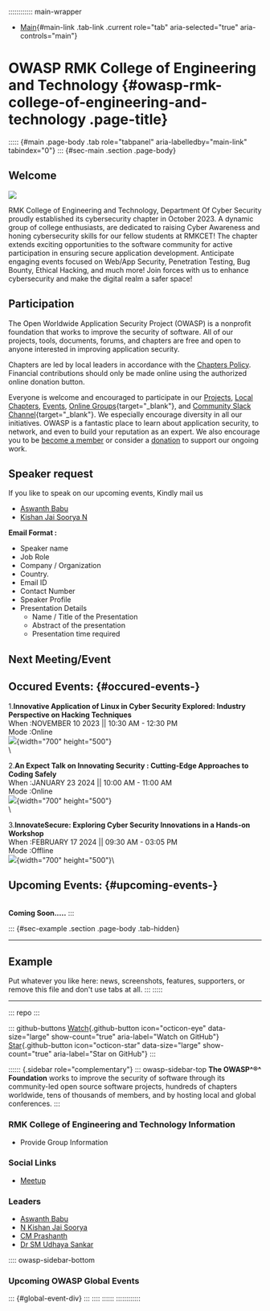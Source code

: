 :::::::::::: main-wrapper
- [Main](#div-main){#main-link .tab-link .current role="tab"
  aria-selected="true" aria-controls="main"}

# OWASP RMK College of Engineering and Technology {#owasp-rmk-college-of-engineering-and-technology .page-title}

::::: {#main .page-body .tab role="tabpanel" aria-labelledby="main-link" tabindex="0"}
::: {#sec-main .section .page-body}
## Welcome

![](assets/images/RMKCET.png)

RMK College of Engineering and Technology, Department Of Cyber Security
proudly established its cybersecurity chapter in October 2023. A dynamic
group of college enthusiasts, are dedicated to raising Cyber Awareness
and honing cybersecurity skills for our fellow students at RMKCET! The
chapter extends exciting opportunities to the software community for
active participation in ensuring secure application development.
Anticipate engaging events focused on Web/App Security, Penetration
Testing, Bug Bounty, Ethical Hacking, and much more! Join forces with us
to enhance cybersecurity and make the digital realm a safer space!

## Participation

The Open Worldwide Application Security Project (OWASP) is a nonprofit
foundation that works to improve the security of software. All of our
projects, tools, documents, forums, and chapters are free and open to
anyone interested in improving application security.

Chapters are led by local leaders in accordance with the [Chapters
Policy](../www-policy/operational/chapters-2.html). Financial
contributions should only be made online using the authorized online
donation button.

Everyone is welcome and encouraged to participate in our
[Projects](../projects/index.html), [Local
Chapters](../chapters/index.html), [Events](../events/index.html),
[Online
Groups](https://groups.google.com/a/owasp.com/){target="_blank"}, and
[Community Slack Channel](https://owasp.slack.com/){target="_blank"}. We
especially encourage diversity in all our initiatives. OWASP is a
fantastic place to learn about application security, to network, and
even to build your reputation as an expert. We also encourage you to be
[become a member](../membership/index.html) or consider a
[donation](../donate/index.html) to support our ongoing work.

## Speaker request

If you like to speak on our upcoming events, Kindly mail us

- [Aswanth
  Babu](../cdn-cgi/l/email-protection.html#b4d5c7c3d5dac0dc9ad6d5d6c1f4dbc3d5c7c49adbc6d3)
- [Kishan Jai Soorya
  N](../cdn-cgi/l/email-protection.html#fc97958f949d92d28f93938e859dbc938b9d8f8cd2938e9b)

**Email Format :**

- Speaker name
- Job Role
- Company / Organization
- Country.
- Email ID
- Contact Number
- Speaker Profile
- Presentation Details
  - Name / Title of the Presentation
  - Abstract of the presentation
  - Presentation time required

## Next Meeting/Event

## Occured Events:  {#occured-events-}

1.**Innovative Application of Linux in Cyber Security Explored: Industry
Perspective on Hacking Techniques**\
When :NOVEMBER 10 2023 \|\| 10:30 AM - 12:30 PM\
Mode :Online\
![](assets/images/Copy%20of%20Copy%20of%2010112023.png){width="700"
height="500"}\
\

2.**An Expect Talk on Innovating Security : Cutting-Edge Approaches to
Coding Safely**\
When :JANUARY 23 2024 \|\| 10:00 AM - 11:00 AM\
Mode :Online\
![](assets/images/24012024.png){width="700" height="500"}\
\

3.**InnovateSecure: Exploring Cyber Security Innovations in a Hands-on
Workshop**\
When :FEBRUARY 17 2024 \|\| 09:30 AM - 03:05 PM\
Mode :Offline\
![](assets/images/InnovateSecure%20Hands%20on%20Workshop.jpg){width="700"
height="500"}\

## Upcoming Events:  {#upcoming-events-}

\
**Coming Soon.....**
:::

::: {#sec-example .section .page-body .tab-hidden}

------------------------------------------------------------------------

## Example

Put whatever you like here: news, screenshots, features, supporters, or
remove this file and don't use tabs at all.
:::
:::::

------------------------------------------------------------------------

::: repo
:::

::: github-buttons
[Watch](https://github.com/owasp/www-chapter-rmk-college-of-engineering-and-technology/subscription){.github-button
icon="octicon-eye" data-size="large" show-count="true"
aria-label="Watch on GitHub"}
[Star](https://github.com/owasp/www-chapter-rmk-college-of-engineering-and-technology){.github-button
icon="octicon-star" data-size="large" show-count="true"
aria-label="Star on GitHub"}
:::

:::::: {.sidebar role="complementary"}
::: owasp-sidebar-top
**The OWASP^®^ Foundation** works to improve the security of software
through its community-led open source software projects, hundreds of
chapters worldwide, tens of thousands of members, and by hosting local
and global conferences.
:::

### RMK College of Engineering and Technology Information

- Provide Group Information

### Social Links

- [Meetup](#)

### Leaders

- [Aswanth
  Babu](../cdn-cgi/l/email-protection.html#09687a7e68677d61276b686b7c49667e687a7927667b6e)
- [N Kishan Jai
  Soorya](../cdn-cgi/l/email-protection.html#600b091308010e4e130f0f121901200f170113104e0f1207)
- [CM
  Prashanth](../cdn-cgi/l/email-protection.html#8cefe1a2fcfeedffe4ede2f8e4cce3fbedfffca2e3feeb)
- [Dr SM Udhaya
  Sankar](../cdn-cgi/l/email-protection.html#fb8e9f939a829ad5889a95909a89bb948c9a888bd594899c)

:::: owasp-sidebar-bottom
### Upcoming OWASP Global Events

::: {#global-event-div}
:::
::::
::::::
::::::::::::
